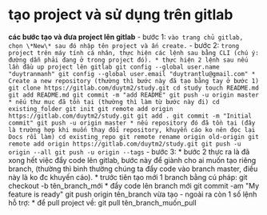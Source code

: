 # tạo project và sử dụng trên gitlab
**các bước tạo và đưa project lên gitlab**
    - bước 1:
        ```
           vào trang chủ gitlab, chọn \*New\* sau đó nhập tên project và ấn create.
        ```
    - bước 2:
        ```
            trong project trên máy tính cá nhân, thực hiện các lệnh sau bằng CLI (chú ý: đường dẫn phải đang ở trong project đó).
            * thực hiện 2 lệnh sau nếu lần đầu up project lên gitlab
                git config --global user.name "duytranmanh"
                git config --global user.email "duytrantlu@gmail.com"
            * Create a new repository (thường thì bước này đã tạo bằng tay ở bước 1)
                git clone https://gitlab.com/duytm2/study.git
                cd study
                touch README.md
                git add README.md
                git commit -m "add README"
                git push -u origin master
            * nếu thư mục đã tồn tại (thường thì làm từ bước này đi)
                cd existing_folder
                git init
                git remote add origin https://gitlab.com/duytm2/study.git
                git add .
                git commit -m "Initial commit"
                git push -u origin master
            * nếu repository đó đã tồn tại (đây là trường hợp khi muốn thay đổi repository, khuyến cáo ko nên đọc lại Docs rồi làm)
                cd existing_repo
                git remote rename origin old-origin
                git remote add origin https://gitlab.com/duytm2/study.git
                git push -u origin --all
                git push -u origin --tags
        ```
    - bước 3:
        * bước 2 thực ra là đã xong hết việc đẩy code lên gitlab, bước này để giành cho ai muốn tạo riêng branch, (thường thì bình thường chúng ta đẩy code vào branch master, điều này là ko đc khuyến cáo).
        * trước tiên tạo mới 1 branch bằng cú pháp:
            git checkout -b tên_branch_mới
        * đẩy code lên branch mới
            git commit -am "My feature is ready"
            git push origin tên_branch vừa tạo
    - ngoài ra còn 1 số lệnh hỗ trợ:
        * để pull project về:
            git pull tên_branch_muốn_pull